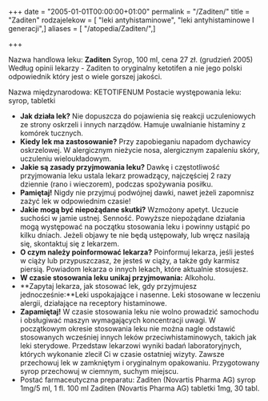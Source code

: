 +++
date = "2005-01-01T00:00:00+01:00"
permalink = "/Zaditen/"
title = "Zaditen"
rodzajelekow = [ "leki antyhistaminowe", "leki antyhistaminowe I generacji",]
aliases = [ "/atopedia/Zaditen/",]

+++

Nazwa handlowa leku: **Zaditen** Syrop, 100 ml, cena 27 zł. (grudzień 2005) Według opinii lekarzy - Zaditen to oryginalny ketotifen a nie jego polski odpowiednik który jest o wiele gorszej jakości.

Nazwa międzynarodowa: KETOTIFENUM Postacie występowania leku: syrop, tabletki

-   **Jak działa lek?** Nie dopuszcza do pojawienia się reakcji uczuleniowych ze strony oskrzeli i innych narządów. Hamuje uwalnianie histaminy z komórek tucznych.
-   **Kiedy lek ma zastosowanie?** Przy zapobieganiu napadom dychawicy oskrzelowej. W alergicznym nieżycie nosa, alergicznym zapaleniu skóry, uczuleniu wieloukładowym.
-   **Jakie są zasady przyjmowania leku?** Dawkę i częstotliwość przyjmowania leku ustala lekarz prowadzący, najczęściej 2 razy dziennie (rano i wieczorem), podczas spożywania posiłku.
-   **Pamiętaj!** Nigdy nie przyjmuj podwójnej dawki, nawet jeżeli zapomnisz zażyć lek w odpowiednim czasie!
-   **Jakie mogą być niepożądane skutki?** Wzmożony apetyt. Uczucie suchości w jamie ustnej. Senność. Powyższe niepożądane działania mogą występować na początku stosowania leku i powinny ustąpić po kilku dniach. Jeżeli objawy te nie będą ustępowały, lub wręcz nasilają się, skontaktuj się z lekarzem.
-   **O czym należy poinformować lekarza?** Poinformuj lekarza, jeśli jesteś w ciąży lub przypuszczasz, że jesteś w ciąży, a także gdy karmisz piersią. Powiadom lekarza o innych lekach, które aktualnie stosujesz.
-   **W czasie stosowania leku unikaj przyjmowania:** Alkoholu.
-   **Zapytaj lekarza, jak stosować lek, gdy przyjmujesz jednocześnie:**Leki uspokajające i nasenne. Leki stosowane w leczeniu alergii, działające na receptory histaminowe.
-   **Zapamiętaj!** W czasie stosowania leku nie wolno prowadzić samochodu i obsługiwać maszyn wymagających koncentracji uwagi. W początkowym okresie stosowania leku nie można nagle odstawić stosowanych wcześniej innych leków przeciwhistaminowych, takich jak leki sterydowe. Przedstaw lekarzowi wyniki badań laboratoryjnych, których wykonanie zlecił Ci w czasie ostatniej wizyty. Zawsze przechowuj lek w zamkniętym i oryginalnym opakowaniu. Przygotowany syrop przechowuj w ciemnym, suchym miejscu.
-   Postać farmaceutyczna preparatu: Zaditen (Novartis Pharma AG) syrop 1mg/5 ml, 1 fl. 100 ml Zaditen (Novartis Pharma AG) tabletki 1mg, 30 tabl.
